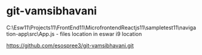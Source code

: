 # git-vamsibhavani
C:\Esw11\Projects11\FrontEnd11\MicrofrontendReactjs11\sampletest11\navigation-app\src\App.js - files location in eswar i9 location

https://github.com/esospree3/git-vamsibhavani.git
